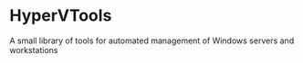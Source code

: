 # HyperVTools
A small library of tools for automated management of Windows servers and workstations
